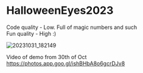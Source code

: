 # HalloweenEyes2023

<p>Code quality - Low. Full of magic numbers and such<br>
Fun quality - High :)</p>

![20231031_182149](https://github.com/Lazarus9000/HalloweenEyes2023/assets/16942446/076e86f8-651a-4616-9a15-8ea92314005a)

Video of demo from 30th of Oct
https://photos.app.goo.gl/ishBHbA8o6gcrDJv8
